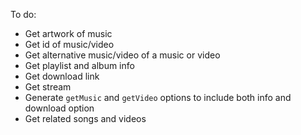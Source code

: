 To do:

-   Get artwork of music
-   Get id of music/video
-   Get alternative music/video of a music or video
-   Get playlist and album info
-   Get download link
-   Get stream
-   Generate `getMusic` and `getVideo` options to include both info and download option
-   Get related songs and videos
